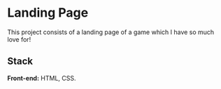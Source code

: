 
# Landing Page

This project consists of a landing page of a game which I have so much love for!

## Stack

**Front-end:** HTML, CSS.
